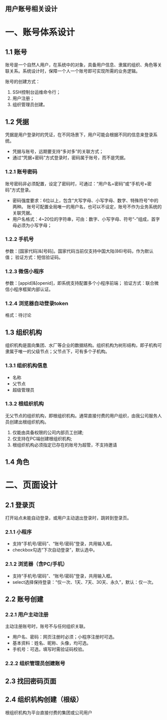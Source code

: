 用户账号相关设计
---
# 一、账号体系设计
## 1.1 账号
账号是一个自然人用户，在系统中的对象，具备用户信息、隶属的组织、角色等关联关系。系统设计时，保障一个人一个账号即可实现所需的业务逻辑。


账号的创建方式：
1. SSH控制台运维命令行；
2. 用户注册；
3. 组织管理员创建。


## 1.2 凭据
凭据是用户登录时的凭证，在不同场景下，用户可能会根据不同的信息来登录系统。
* 凭据与账号，远期要支持“多对多”的关联方式；
* 通过“凭据+密码”方式登录时，密码属于账号，而不是凭据。
### 1.2.1 账号密码
账号密码非必须配置，设定了密码时，可通过：“用户名+密码”或“手机号+密码”方式登录。
* 密码强度要求：6位以上，包含“大写字母、小写字母、数字、特殊符号”中的两种。
账号可配置全局唯一的用户名，也可以不设定，账号不作为业务系统的关联凭据。
* 用户名格式：4~20位的字符串，可由：数字、小写字母、符号“-”组成，首字母必须为小写字母；

### 1.2.2 手机号
参数：[国家代码]&[号码]。国家代码当前仅支持中国大陆(86)号码，作为默认值；
验证方式：短信验证码。

### 1.2.3 微信小程序
参数：[appid]&[openid]，即系统支持配置多个小程序前端；
验证方式：联合微信小程序框架内部认证。

### 1.2.4 浏览器自动登录token
格式：待讨论

## 1.3 组织机构
组织机构是面向集团、水厂等企业的数据结构。组织机构为树形结构，即子机构可隶属于唯一的父级节点；父节点下，可有多个子机构。
### 1.3.1 组织机构信息
* 名称
* 父节点
* 超级管理员
### 1.3.2 根组织机构
无父节点的组织机构，即根组织机构。通常直接付费的用户组织，由我公司服务人员创建出根组织机构。
1. 仅能由具备权限的公司内部员工创建;
2. 仅支持在PC端创建根组织机构;
3. 根组织机构必须指定已存在的账号为超管，不支持邀请

## 1.4 角色

# 二、页面设计
## 2.1 登录页
打开站点未能自动登录，或用户主动退出登录时，跳转到登录页。
### 2.1.1 小程序
* 支持“手机号/密码”、“账号/密码”登录，共用输入框。
* checkbox勾选“下次自动登录”，默认选中。
### 2.1.2 浏览器（含PC/手机）
* 支持“手机号/密码”、“账号/密码”登录，共用输入框。
* select选择保持登录：“仅一次、1天、7天、30天、永久”，默认：仅一次。

## 2.2 账号创建
### 2.2.1 用户主动注册
主动注册账号时，账号不与任何组织关联。
* 用户名、密码：网页注册时必须；小程序注册时可选。
* 基本资料：姓名、昵称、头像，均可选。
* 手机号：可选，填写时需验证码校验。
### 2.2.2 组织管理员创建账号



## 2.3 找回密码页面

## 2.4 组织机构创建（根级）
根组织机构为平台直接付费的集团或公司用户

